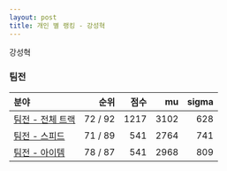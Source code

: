 ```yaml
---
layout: post
title: 개인 별 랭킹 - 강성혁
---
```


강성혁


### 팀전

| 분야 | 순위 | 점수 | mu | sigma |
|:---|---:|---:|---:|---:|
| [팀전 - 전체 트랙](../team-full) | 72 / 92 | 1217 | 3102 | 628 |
| [팀전 - 스피드](../team-speed) | 71 / 89 | 541 | 2764 | 741 |
| [팀전 - 아이템](../team-item) | 78 / 87 | 541 | 2968 | 809 |
